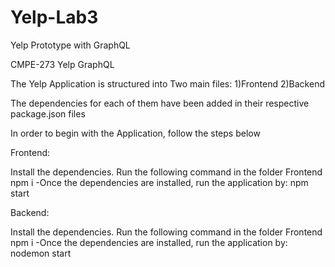 # Yelp-Lab3
Yelp Prototype with GraphQL

CMPE-273 Yelp GraphQL

The Yelp Application is structured into Two main files: 1)Frontend 2)Backend

The dependencies for each of them have been added in their respective package.json files

In order to begin with the Application, follow the steps below

Frontend:

Install the dependencies. Run the following command in the folder Frontend npm i -Once the dependencies are installed, run the application by: npm start

Backend:

Install the dependencies. Run the following command in the folder Frontend npm i -Once the dependencies are installed, run the application by: nodemon start
